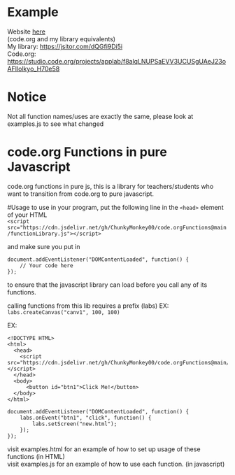 # Example 
Website [here](https://chunkymonkey00.github.io/code.orgFunctions/page/)  
(code.org and my library equivalents)  
My library: https://jsitor.com/dQGfi9Di5i  
Code.org: https://studio.code.org/projects/applab/f8alqLNUPSaEVV3UCUSgUAeJ23oAFlIolkyo_H70e58  
  
# Notice
Not all function names/uses are exactly the same, please look at examples.js to see what changed  
  
# code.org Functions in pure Javascript
code.org functions in pure js, this is a library for teachers/students who want to transition from code.org to pure javascript.

#Usage
to use in your program, put the following line in the `<head>` element of your HTML  
`<script src="https://cdn.jsdelivr.net/gh/ChunkyMonkey00/code.orgFunctions@main/functionLibrary.js"></script>`  

and make sure you put in  
```
document.addEventListener("DOMContentLoaded", function() {
    // Your code here
});
```
to ensure that the javascript library can load before you call any of its functions.

calling functions from this lib requires a prefix (labs) EX:  
`labs.createCanvas("canv1", 100, 100)`  
  
  EX: 
```
<!DOCTYPE HTML>
<html>
  <head>
    <script src="https://cdn.jsdelivr.net/gh/ChunkyMonkey00/code.orgFunctions@main/functionLibrary.js"></script>
  </head>
  <body>
      <button id="btn1">Click Me!</button>
  </body>
</html>
```
```
document.addEventListener("DOMContentLoaded", function() {
    labs.onEvent("btn1", "click", function() {
        labs.setScreen("new.html");
    });
});
```  
visit examples.html for an example of how to set up usage of these functions (in HTML)  
visit examples.js for an example of how to use each function. (in javascript)
